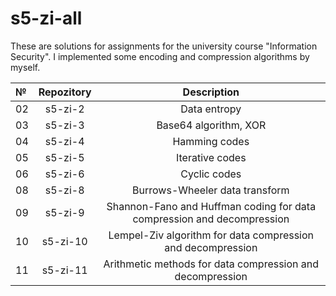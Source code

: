 # s5-zi-all
These are solutions for assignments for the university course "Information Security". I implemented some encoding and compression algorithms by myself.


№ | Repozitory | Description | 
:-|:--------:|:-----------:|
02| s5-zi-2 | Data entropy |
03| s5-zi-3 | Base64 algorithm, XOR | 
04| s5-zi-4 | Hamming codes | 
05| s5-zi-5 | Iterative codes |
06| s5-zi-6 | Cyclic codes |
08| s5-zi-8 | Burrows-Wheeler data transform |
09| s5-zi-9 | Shannon-Fano and Huffman coding for data compression and decompression|
10| s5-zi-10 | Lempel-Ziv algorithm for data compression and decompression |
11| s5-zi-11 | Arithmetic methods for data compression and decompression |

